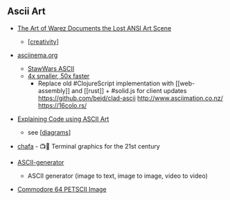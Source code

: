 Ascii Art
---------

* [The Art of Warez Documents the Lost ANSI Art Scene](https://www.juxtapoz.com/news/film/the-art-of-warez-documents-the-lost-ansi-art-scene/)
    * [[creativity]]

* [asciinema.org](https://asciinema.org/)
    * [StawWars ASCII](https://asciinema.org/a/8)
    * [4x smaller, 50x faster](https://blog.asciinema.org/post/smaller-faster/)
        * Replace old #ClojureScript implementation with [[web-assembly]] and [[rust]] + #solid.js for client updates
https://github.com/bejd/clad-ascii
http://www.asciimation.co.nz/
https://16colo.rs/

* [Explaining Code using ASCII Art](https://blog.regehr.org/archives/1653)
    * see [[diagrams]]

* [chafa](https://github.com/hpjansson/chafa) - 📺🗿 Terminal graphics for the 21st century

* [ASCII-generator](https://github.com/vietnh1009/ASCII-generator)
    * ASCII generator (image to text, image to image, video to video)

* [Commodore 64 PETSCII Image](https://medium.com/@8bitsten/commodore-64-petscii-image-f608225714ec)

[//begin]: # "Autogenerated link references for markdown compatibility"
[creativity]: creativity.md "Creativity"
[diagrams]: diagrams.md "Diagrams"
[//end]: # "Autogenerated link references"